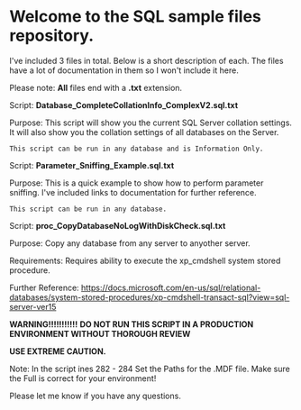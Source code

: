 # Welcome to the SQL sample files repository.

I've included 3 files in total. Below is a short description of each.
The files have a lot of documentation in them so I won't include it here.

Please note: **All** files end with a **.txt** extension.

Script:
	**Database_CompleteCollationInfo_ComplexV2.sql.txt**

Purpose:
	This script will show you the current SQL Server collation settings.
	It will also show you the collation settings of all databases on the Server.
	
	This script can be run in any database and is Information Only.
	
Script:
	**Parameter_Sniffing_Example.sql.txt**
	
Purpose:
	This is a quick example to show how to perform parameter sniffing.
	I've included links to documentation for further reference.
	
	This script can be run in any database.
	
Script:
	**proc_CopyDatabaseNoLogWithDiskCheck.sql.txt**
	
Purpose:
	Copy any database from any server to anyother server.
	
Requirements:
	Requires ability to execute the xp_cmdshell system stored procedure.
	
Further Reference:
	https://docs.microsoft.com/en-us/sql/relational-databases/system-stored-procedures/xp-cmdshell-transact-sql?view=sql-server-ver15

**WARNING!!!!!!!!!!!**
	**DO NOT RUN THIS SCRIPT IN A PRODUCTION ENVIRONMENT WITHOUT THOROUGH REVIEW**
	
**USE EXTREME CAUTION.**

Note:
In the script ines 282 - 284 Set the Paths for the .MDF file.
Make sure the Full is correct for your environment!




Please let me know if you have any questions.
